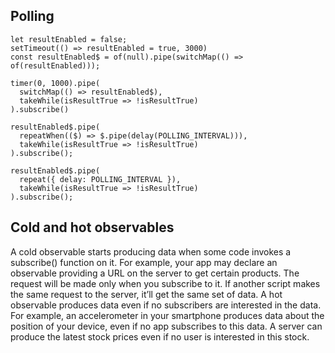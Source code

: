 ## Polling 

```
let resultEnabled = false;
setTimeout(() => resultEnabled = true, 3000)
const resultEnabled$ = of(null).pipe(switchMap(() => of(resultEnabled)));

timer(0, 1000).pipe(
  switchMap(() => resultEnabled$),
  takeWhile(isResultTrue => !isResultTrue)
).subscribe()

resultEnabled$.pipe(
  repeatWhen(($) => $.pipe(delay(POLLING_INTERVAL))),
  takeWhile(isResultTrue => !isResultTrue)
).subscribe();

resultEnabled$.pipe(
  repeat({ delay: POLLING_INTERVAL }),
  takeWhile(isResultTrue => !isResultTrue)
).subscribe();
```

## Cold and hot observables

A cold observable starts producing data when some code invokes a subscribe() function on it. For example, your app may declare an observable providing a URL on the server to get certain products. The request will be made only when you subscribe to it. If another script makes the same request to the server, it’ll get the same set of data.
A hot observable produces data even if no subscribers are interested in the data. For example, an accelerometer in your smartphone produces data about the position of your device, even if no app subscribes to this data. A server can produce the latest stock prices even if no user is interested in this stock.


